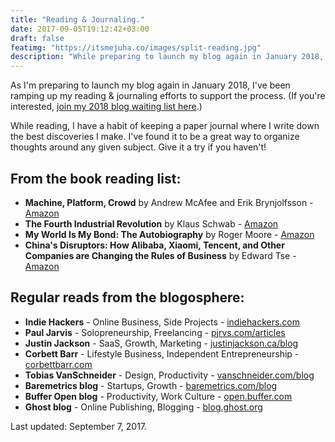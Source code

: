 ```yaml
---
title: "Reading & Journaling."
date: 2017-09-05T19:12:42+03:00
draft: false
featimg: "https://itsmejuha.co/images/split-reading.jpg"
description: "While preparing to launch my blog again in January 2018, I've been ramping up my reading & journaling efforts to support the process."
---
```


As I'm preparing to launch my blog again in January 2018, I've been ramping up my reading & journaling efforts to support the process. (If you're interested, [join my 2018 blog waiting list here](http://eepurl.com/cxqFQr).)

While reading, I have a habit of keeping a paper journal where I write down the best discoveries I make. I've found it to be a great way to organize thoughts around any given subject. Give it a try if you haven't!

## From the book reading list:

* **Machine, Platform, Crowd** by Andrew McAfee and Erik Brynjolfsson - [Amazon](https://www.amazon.co.uk/Machine-Platform-Crowd-Harnessing-Revolution/dp/0393254291/)
* **The Fourth Industrial Revolution** by Klaus Schwab - [Amazon](https://www.amazon.co.uk/Fourth-Industrial-Revolution-Klaus-Schwab/dp/0241300754)
* **My World Is My Bond: The Autobiography** by Roger Moore - [Amazon](https://www.amazon.co.uk/My-Word-Bond-Autobiography/dp/1843173875/)
* **China's Disruptors: How Alibaba, Xiaomi, Tencent, and Other Companies are Changing the Rules of Business** by Edward Tse - [Amazon](https://www.amazon.co.uk/Chinas-Disruptors-Companies-Changing-Business/dp/0241240395/)

## Regular reads from the blogosphere:

* **Indie Hackers** - Online Business, Side Projects - [indiehackers.com](https://www.indiehackers.com/)
* **Paul Jarvis** - Solopreneurship, Freelancing - [pjrvs.com/articles](https://pjrvs.com/articles/)
* **Justin Jackson** - SaaS, Growth, Marketing - [justinjackson.ca/blog](https://justinjackson.ca/blog/)
* **Corbett Barr** - Lifestyle Business, Independent Entrepreneurship - [corbettbarr.com](http://corbettbarr.com/)
* **Tobias VanSchneider** - Design, Productivity - [vanschneider.com/blog](http://www.vanschneider.com/blog/)
* **Baremetrics blog** - Startups, Growth - [baremetrics.com/blog](https://baremetrics.com/blog/)
* **Buffer Open blog** - Productivity, Work Culture - [open.buffer.com](https://open.buffer.com/)
* **Ghost blog** - Online Publishing, Blogging - [blog.ghost.org](https://blog.ghost.org/)

Last updated: September 7, 2017.